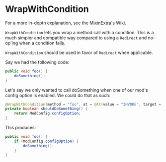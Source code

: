 # WrapWithCondition

For a more in-depth explanation, see the [MixinExtra's Wiki](https://github.com/LlamaLad7/MixinExtras/wiki/WrapWithCondition).

`WrapWithCondition` lets you wrap a method call with a condition. This is a much simpler and compatible way compared to using a `Redirect` and no-op'ing when a condition fails.

`WrapWithCondition` should be used in favor of `Redirect` when applicable.

Say we had the following code:

```java
public void foo() {
    doSomething();
}
```

Let's say we only wanted to call doSomething when one of our mod's config option is enabled. We could do that as such:

```java
@WrapWithCondition(method = "foo", at = @At(value = "INVOKE", target = "doSomething()V"))
private boolean shouldDoSomething() {
    return ModConfig.configOption;
}
```

This produces:

```java
public void foo() {
    if (ModConfig.configOption) {
        doSomething();
    }
}
```
